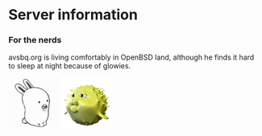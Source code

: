 # Server information

### For the nerds

avsbq.org is living comfortably in OpenBSD land, although he finds it hard to sleep at night because of glowies.

<img src=".pix/glenda.gif" style="width: 100px; height: auto;">
<img src=".pix/puffy.gif" style="width: 100px; height: auto;">
